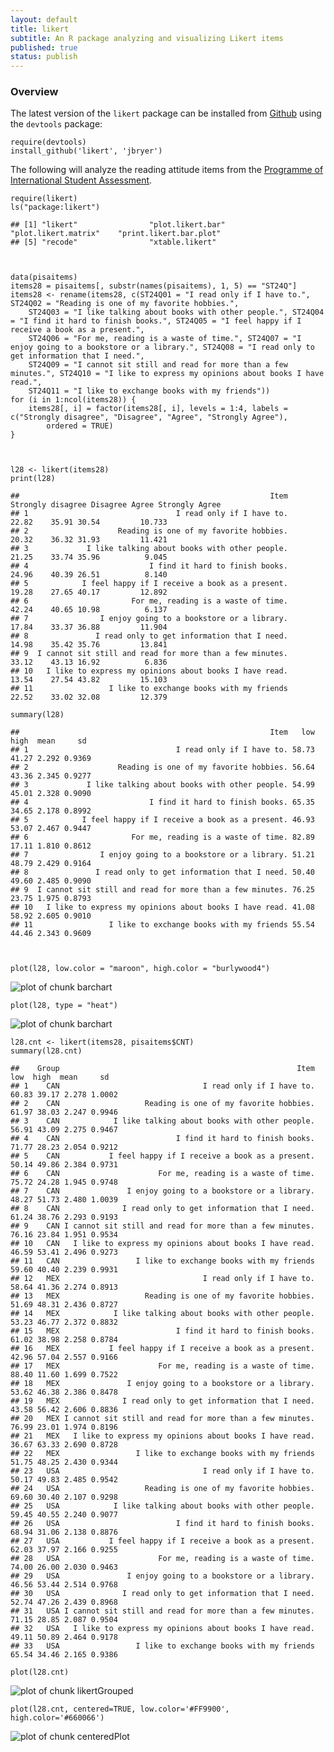 ```yaml
---
layout: default	
title: likert
subtitle: An R package analyzing and visualizing Likert items
published: true
status: publish
---
```



 
### Overview
 
The latest version of the `likert` package can be installed from [Github](http://github.com/jbryer/likert) using the `devtools` package:
 
	require(devtools)
	install_github('likert', 'jbryer')
 
The following will analyze the reading attitude items from the [Programme of International Student Assessment](http://www.pisa.oecd.org).
 
 

    require(likert)
    ls("package:likert")

    ## [1] "likert"                "plot.likert.bar"       "plot.likert.matrix"    "print.likert.bar.plot"
    ## [5] "recode"                "xtable.likert"

 

    data(pisaitems)
    items28 = pisaitems[, substr(names(pisaitems), 1, 5) == "ST24Q"]
    items28 <- rename(items28, c(ST24Q01 = "I read only if I have to.", ST24Q02 = "Reading is one of my favorite hobbies.", 
        ST24Q03 = "I like talking about books with other people.", ST24Q04 = "I find it hard to finish books.", ST24Q05 = "I feel happy if I receive a book as a present.", 
        ST24Q06 = "For me, reading is a waste of time.", ST24Q07 = "I enjoy going to a bookstore or a library.", ST24Q08 = "I read only to get information that I need.", 
        ST24Q09 = "I cannot sit still and read for more than a few minutes.", ST24Q10 = "I like to express my opinions about books I have read.", 
        ST24Q11 = "I like to exchange books with my friends"))
    for (i in 1:ncol(items28)) {
        items28[, i] = factor(items28[, i], levels = 1:4, labels = c("Strongly disagree", "Disagree", "Agree", "Strongly Agree"), 
            ordered = TRUE)
    }

 

    l28 <- likert(items28)
    print(l28)

    ##                                                        Item Strongly disagree Disagree Agree Strongly Agree
    ## 1                                 I read only if I have to.             22.82    35.91 30.54         10.733
    ## 2                    Reading is one of my favorite hobbies.             20.32    36.32 31.93         11.421
    ## 3             I like talking about books with other people.             21.25    33.74 35.96          9.045
    ## 4                           I find it hard to finish books.             24.96    40.39 26.51          8.140
    ## 5            I feel happy if I receive a book as a present.             19.28    27.65 40.17         12.892
    ## 6                       For me, reading is a waste of time.             42.24    40.65 10.98          6.137
    ## 7                I enjoy going to a bookstore or a library.             17.84    33.37 36.88         11.904
    ## 8               I read only to get information that I need.             14.98    35.42 35.76         13.841
    ## 9  I cannot sit still and read for more than a few minutes.             33.12    43.13 16.92          6.836
    ## 10   I like to express my opinions about books I have read.             13.54    27.54 43.82         15.103
    ## 11                 I like to exchange books with my friends             22.52    33.02 32.08         12.379

    summary(l28)

    ##                                                        Item   low  high  mean     sd
    ## 1                                 I read only if I have to. 58.73 41.27 2.292 0.9369
    ## 2                    Reading is one of my favorite hobbies. 56.64 43.36 2.345 0.9277
    ## 3             I like talking about books with other people. 54.99 45.01 2.328 0.9090
    ## 4                           I find it hard to finish books. 65.35 34.65 2.178 0.8992
    ## 5            I feel happy if I receive a book as a present. 46.93 53.07 2.467 0.9447
    ## 6                       For me, reading is a waste of time. 82.89 17.11 1.810 0.8612
    ## 7                I enjoy going to a bookstore or a library. 51.21 48.79 2.429 0.9164
    ## 8               I read only to get information that I need. 50.40 49.60 2.485 0.9090
    ## 9  I cannot sit still and read for more than a few minutes. 76.25 23.75 1.975 0.8793
    ## 10   I like to express my opinions about books I have read. 41.08 58.92 2.605 0.9010
    ## 11                 I like to exchange books with my friends 55.54 44.46 2.343 0.9609

 

    plot(l28, low.color = "maroon", high.color = "burlywood4")

![plot of chunk barchart](/images/likert/barchart1.png) 

    plot(l28, type = "heat")

![plot of chunk barchart](/images/likert/barchart2.png) 

 

    l28.cnt <- likert(items28, pisaitems$CNT)
    summary(l28.cnt)

    ##    Group                                                     Item   low  high  mean     sd
    ## 1    CAN                                I read only if I have to. 60.83 39.17 2.278 1.0002
    ## 2    CAN                   Reading is one of my favorite hobbies. 61.97 38.03 2.247 0.9946
    ## 3    CAN            I like talking about books with other people. 56.91 43.09 2.275 0.9467
    ## 4    CAN                          I find it hard to finish books. 71.77 28.23 2.054 0.9212
    ## 5    CAN           I feel happy if I receive a book as a present. 50.14 49.86 2.384 0.9731
    ## 6    CAN                      For me, reading is a waste of time. 75.72 24.28 1.945 0.9748
    ## 7    CAN               I enjoy going to a bookstore or a library. 48.27 51.73 2.480 1.0039
    ## 8    CAN              I read only to get information that I need. 61.24 38.76 2.293 0.9193
    ## 9    CAN I cannot sit still and read for more than a few minutes. 76.16 23.84 1.951 0.9534
    ## 10   CAN   I like to express my opinions about books I have read. 46.59 53.41 2.496 0.9273
    ## 11   CAN                 I like to exchange books with my friends 59.60 40.40 2.239 0.9931
    ## 12   MEX                                I read only if I have to. 58.64 41.36 2.274 0.8913
    ## 13   MEX                   Reading is one of my favorite hobbies. 51.69 48.31 2.436 0.8727
    ## 14   MEX            I like talking about books with other people. 53.23 46.77 2.372 0.8832
    ## 15   MEX                          I find it hard to finish books. 61.02 38.98 2.258 0.8784
    ## 16   MEX           I feel happy if I receive a book as a present. 42.96 57.04 2.557 0.9166
    ## 17   MEX                      For me, reading is a waste of time. 88.40 11.60 1.699 0.7522
    ## 18   MEX               I enjoy going to a bookstore or a library. 53.62 46.38 2.386 0.8478
    ## 19   MEX              I read only to get information that I need. 43.58 56.42 2.606 0.8836
    ## 20   MEX I cannot sit still and read for more than a few minutes. 76.99 23.01 1.974 0.8196
    ## 21   MEX   I like to express my opinions about books I have read. 36.67 63.33 2.690 0.8728
    ## 22   MEX                 I like to exchange books with my friends 51.75 48.25 2.430 0.9344
    ## 23   USA                                I read only if I have to. 50.17 49.83 2.485 0.9542
    ## 24   USA                   Reading is one of my favorite hobbies. 69.60 30.40 2.107 0.9298
    ## 25   USA            I like talking about books with other people. 59.45 40.55 2.240 0.9077
    ## 26   USA                          I find it hard to finish books. 68.94 31.06 2.138 0.8876
    ## 27   USA           I feel happy if I receive a book as a present. 62.03 37.97 2.166 0.9255
    ## 28   USA                      For me, reading is a waste of time. 74.00 26.00 2.030 0.9463
    ## 29   USA               I enjoy going to a bookstore or a library. 46.56 53.44 2.514 0.9768
    ## 30   USA              I read only to get information that I need. 52.74 47.26 2.439 0.8968
    ## 31   USA I cannot sit still and read for more than a few minutes. 71.15 28.85 2.087 0.9504
    ## 32   USA   I like to express my opinions about books I have read. 49.11 50.89 2.464 0.9178
    ## 33   USA                 I like to exchange books with my friends 65.54 34.46 2.165 0.9386

    plot(l28.cnt)

![plot of chunk likertGrouped](/images/likert/likertGrouped.png) 

 

    plot(l28.cnt, centered=TRUE, low.color='#FF9900', high.color='#660066')

![plot of chunk centeredPlot](/images/likert/centeredPlot.png) 

